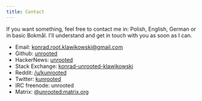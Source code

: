 ```yaml
---
title: Contact
---
```

If you want something, feel free to contact me in: Polish, English, German or in basic Bokmål. I'll understand and get in touch with you as soon as I can.

- Email: [konrad.root.klawikowski@gmail.com](mailto:konrad.root.klawikowski@gmail.com)
- Github: [unrooted](https://github.com/Unrooted)
- HackerNews: [unrooted](https://news.ycombinator.com/user?id=unrooted)
- Stack Exchange: [konrad-unrooted-klawikowski](https://stackexchange.com/users/19184894/konrad-unrooted-klawikowski)
- Reddit: [/u/kunrooted](https://reddit.com/u/kunrooted)
- Twitter: [kunrooted](https://twitter.com/kunrooted)
- IRC freenode: unrooted
- Matrix: [@unrooted:matrix.org](@unrooted:matrix.org)